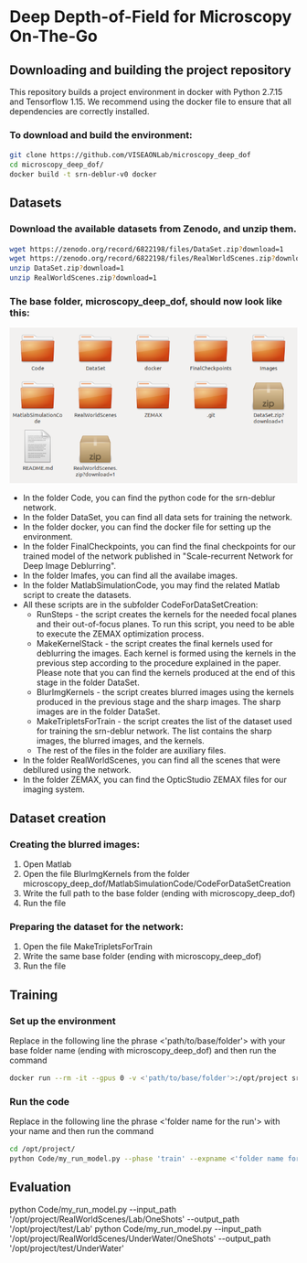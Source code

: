 # Deep Depth-of-Field for Microscopy On-The-Go

## Downloading and building the project repository

This repository builds a  project environment in docker with Python 2.7.15 and Tensorflow 1.15.
We recommend using the docker file to ensure that all dependencies are correctly installed.

### To download and build the environment:

```bash
git clone https://github.com/VISEAONLab/microscopy_deep_dof
cd microscopy_deep_dof/
docker build -t srn-deblur-v0 docker
```

## Datasets

### Download the available datasets from Zenodo, and unzip them.
```bash
wget https://zenodo.org/record/6822198/files/DataSet.zip?download=1
wget https://zenodo.org/record/6822198/files/RealWorldScenes.zip?download=1
unzip DataSet.zip?download=1 
unzip RealWorldScenes.zip?download=1
```

### The base folder, microscopy_deep_dof,  should now look like this:

![The base folder](Images/view_folder.png)

 - In the folder Code, you can find the python code for the srn-deblur network.
 - In the folder DataSet, you can find all data sets for training the network.
 - In the folder docker, you can find the docker file for setting up the environment.
 - In the folder FinalCheckpoints, you can find the final checkpoints for our trained model of the network published in "Scale-recurrent Network for Deep Image Deblurring".
 - In the folder Imafes, you can find all the availabe images.
- In the folder MatlabSimulationCode, you may find the related Matlab script to create the datasets. 
- All these scripts are in the subfolder CodeForDataSetCreation:
  - RunSteps - the script creates the kernels for the needed focal planes and their out-of-focus planes. To run this script, you need to be able to execute the ZEMAX optimization process.
  * MakeKernelStack - the script creates the final kernels used for deblurring the images. Each kernel is formed using the kernels in the previous step according to the procedure explained in the paper. Please note that you can find the kernels produced at the end of this stage in the folder DataSet.
  - BlurImgKernels - the script creates blurred images using the kernels produced in the previous stage and the sharp images. The sharp images are in the folder DataSet.
  - MakeTripletsForTrain - the script creates the list of the dataset used for training the srn-deblur network. The list contains the sharp images, the blurred images, and the kernels. 
  - The rest of the files in the folder are auxiliary files. 
 - In the folder RealWorldScenes, you can find all the scenes that were debllured using the network.
 - In the folder ZEMAX, you can find the OpticStudio ZEMAX files for our imaging system.



## Dataset creation

### Creating the blurred images:

1. Open Matlab
2. Open the file BlurImgKernels from the folder microscopy_deep_dof/MatlabSimulationCode/CodeForDataSetCreation
3. Write the full path to the base folder (ending with microscopy_deep_dof)
4. Run the file

### Preparing the dataset for the network:

1. Open the file MakeTripletsForTrain
2. Write the same base folder (ending with microscopy_deep_dof)
3. Run the file

## Training

### Set up the environment
Replace in the following line the phrase <'path/to/base/folder'> with your base folder name (ending with microscopy_deep_dof) and then run the command
```bash
docker run --rm -it --gpus 0 -v <'path/to/base/folder'>:/opt/project srn-deblur-v0
```
### Run the code
Replace in the following line the phrase <'folder name for the run'> with your name and then run the command
```bash
cd /opt/project/
python Code/my_run_model.py --phase 'train' --expname <'folder name for the run'> --step 0
```
## Evaluation

python Code/my_run_model.py --input_path '/opt/project/RealWorldScenes/Lab/OneShots' --output_path '/opt/project/test/Lab'
python Code/my_run_model.py --input_path '/opt/project/RealWorldScenes/UnderWater/OneShots' --output_path '/opt/project/test/UnderWater'
